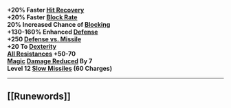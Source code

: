 **+20% Faster [Hit Recovery](https://diablo.fandom.com/wiki/Hit_Recovery "Hit Recovery")  
+20% Faster [Block Rate](https://diablo.fandom.com/wiki/Block_Rate "Block Rate")  
20% Increased Chance of [Blocking](https://diablo.fandom.com/wiki/Block "Block")  
+130-160% Enhanced [Defense](https://diablo.fandom.com/wiki/Defense "Defense")  
+250 [Defense vs. Missile](https://diablo.fandom.com/wiki/Defense_vs._Missile "Defense vs. Missile")  
+20 To [Dexterity](https://diablo.fandom.com/wiki/Dexterity "Dexterity")  
[All Resistances](https://diablo.fandom.com/wiki/Resistances "Resistances") +50-70  
[Magic](https://diablo.fandom.com/wiki/Arcane "Arcane") [Damage Reduced](https://diablo.fandom.com/wiki/Damage_reduction "Damage reduction") By 7  
Level 12 [Slow Missiles](https://diablo.fandom.com/wiki/Slow_Missiles "Slow Missiles") (60 Charges)**

---
## [[Runewords]]